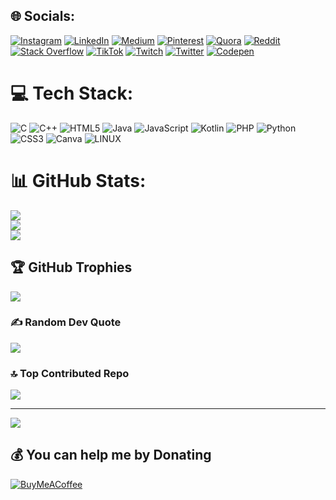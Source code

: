 
## 🌐 Socials:
[![Instagram](https://img.shields.io/badge/Instagram-%23E4405F.svg?logo=Instagram&logoColor=white)](https://instagram.com/rdarshan927) [![LinkedIn](https://img.shields.io/badge/LinkedIn-%230077B5.svg?logo=linkedin&logoColor=white)](https://linkedin.com/in/rdarshan927) [![Medium](https://img.shields.io/badge/Medium-12100E?logo=medium&logoColor=white)](https://medium.com/@rdarshan927) [![Pinterest](https://img.shields.io/badge/Pinterest-%23E60023.svg?logo=Pinterest&logoColor=white)](https://pinterest.com/rdarshan927) [![Quora](https://img.shields.io/badge/Quora-%23B92B27.svg?logo=Quora&logoColor=white)](https://quora.com/profile/rdarshan927) [![Reddit](https://img.shields.io/badge/Reddit-%23FF4500.svg?logo=Reddit&logoColor=white)](https://reddit.com/user/rdarshan927) [![Stack Overflow](https://img.shields.io/badge/-Stackoverflow-FE7A16?logo=stack-overflow&logoColor=white)](https://stackoverflow.com/users/rdarshan927) [![TikTok](https://img.shields.io/badge/TikTok-%23000000.svg?logo=TikTok&logoColor=white)](https://tiktok.com/@rdarshan927) [![Twitch](https://img.shields.io/badge/Twitch-%239146FF.svg?logo=Twitch&logoColor=white)](https://twitch.tv/rdarshan927) [![Twitter](https://img.shields.io/badge/Twitter-%231DA1F2.svg?logo=Twitter&logoColor=white)](https://twitter.com/rdarshan927) [![Codepen](https://img.shields.io/badge/Codepen-000000?style=for-the-badge&logo=codepen&logoColor=white)](https://codepen.io/rdarshan927) 

# 💻 Tech Stack:
![C](https://img.shields.io/badge/c-%2300599C.svg?style=for-the-badge&logo=c&logoColor=white) ![C++](https://img.shields.io/badge/c++-%2300599C.svg?style=for-the-badge&logo=c%2B%2B&logoColor=white) ![HTML5](https://img.shields.io/badge/html5-%23E34F26.svg?style=for-the-badge&logo=html5&logoColor=white) ![Java](https://img.shields.io/badge/java-%23ED8B00.svg?style=for-the-badge&logo=java&logoColor=white) ![JavaScript](https://img.shields.io/badge/javascript-%23323330.svg?style=for-the-badge&logo=javascript&logoColor=%23F7DF1E) ![Kotlin](https://img.shields.io/badge/kotlin-%230095D5.svg?style=for-the-badge&logo=kotlin&logoColor=white) ![PHP](https://img.shields.io/badge/php-%23777BB4.svg?style=for-the-badge&logo=php&logoColor=white) ![Python](https://img.shields.io/badge/python-3670A0?style=for-the-badge&logo=python&logoColor=ffdd54) ![CSS3](https://img.shields.io/badge/css3-%231572B6.svg?style=for-the-badge&logo=css3&logoColor=white) ![Canva](https://img.shields.io/badge/Canva-%2300C4CC.svg?style=for-the-badge&logo=Canva&logoColor=white) ![LINUX](https://img.shields.io/badge/Linux-FCC624?style=for-the-badge&logo=linux&logoColor=black)
# 📊 GitHub Stats:
![](https://github-readme-stats.vercel.app/api?username=rdarshan927&theme=vue-dark&hide_border=false&include_all_commits=true&count_private=true)<br/>
![](https://github-readme-streak-stats.herokuapp.com/?user=rdarshan927&theme=vue-dark&hide_border=false)<br/>
![](https://github-readme-stats.vercel.app/api/top-langs/?username=rdarshan927&theme=vue-dark&hide_border=false&include_all_commits=true&count_private=true&layout=compact)

## 🏆 GitHub Trophies
![](https://github-profile-trophy.vercel.app/?username=rdarshan927&theme=discord&no-frame=false&no-bg=true&margin-w=4)

### ✍️ Random Dev Quote
![](https://quotes-github-readme.vercel.app/api?type=horizontal&theme=tokyonight)

### 🔝 Top Contributed Repo
![](https://github-contributor-stats.vercel.app/api?username=rdarshan927&limit=5&theme=dark&combine_all_yearly_contributions=true)

---
[![](https://visitcount.itsvg.in/api?id=rdarshan927&icon=0&color=0)](https://visitcount.itsvg.in)

  ## 💰 You can help me by Donating
  [![BuyMeACoffee](https://img.shields.io/badge/Buy%20Me%20a%20Coffee-ffdd00?style=for-the-badge&logo=buy-me-a-coffee&logoColor=black)](https://buymeacoffee.com/rdarshan927) 

  
<!-- Proudly created with GPRM ( https://gprm.itsvg.in ) -->

